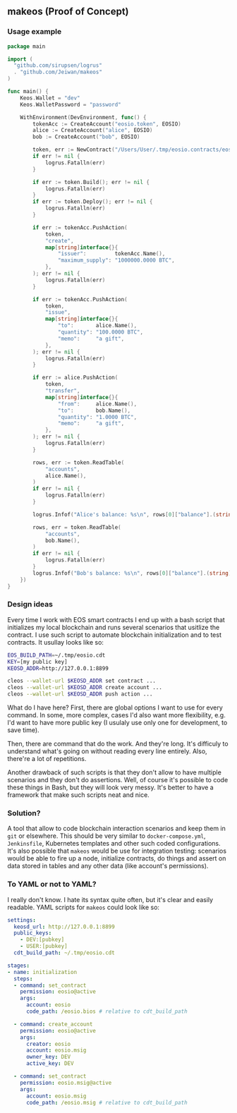 ## makeos (Proof of Concept)

### Usage example
```go
package main

import (
  "github.com/sirupsen/logrus"
  . "github.com/Jeiwan/makeos"
)

func main() {
	Keos.Wallet = "dev"
	Keos.WalletPassword = "password"

	WithEnvironment(DevEnvironment, func() {
		tokenAcc := CreateAccount("eosio.token", EOSIO)
		alice := CreateAccount("alice", EOSIO)
		bob := CreateAccount("bob", EOSIO)

		token, err := NewContract("/Users/User/.tmp/eosio.contracts/eosio.token", tokenAcc)
		if err != nil {
			logrus.Fatalln(err)
		}

		if err := token.Build(); err != nil {
			logrus.Fatalln(err)
		}
		if err := token.Deploy(); err != nil {
			logrus.Fatalln(err)
		}

		if err := tokenAcc.PushAction(
			token,
			"create",
			map[string]interface{}{
				"issuer":         tokenAcc.Name(),
				"maximum_supply": "1000000.0000 BTC",
			},
		); err != nil {
			logrus.Fatalln(err)
		}

		if err := tokenAcc.PushAction(
			token,
			"issue",
			map[string]interface{}{
				"to":       alice.Name(),
				"quantity": "100.0000 BTC",
				"memo":     "a gift",
			},
		); err != nil {
			logrus.Fatalln(err)
		}

		if err := alice.PushAction(
			token,
			"transfer",
			map[string]interface{}{
				"from":     alice.Name(),
				"to":       bob.Name(),
				"quantity": "1.0000 BTC",
				"memo":     "a gift",
			},
		); err != nil {
			logrus.Fatalln(err)
		}

		rows, err := token.ReadTable(
			"accounts",
			alice.Name(),
		)
		if err != nil {
			logrus.Fatalln(err)
		}

		logrus.Infof("Alice's balance: %s\n", rows[0]["balance"].(string))

		rows, err = token.ReadTable(
			"accounts",
			bob.Name(),
		)
		if err != nil {
			logrus.Fatalln(err)
		}
		logrus.Infof("Bob's balance: %s\n", rows[0]["balance"].(string))
	})
}
```

### Design ideas
Every time I work with EOS smart contracts I end up with a bash script that initializes my local blockchain and runs several scenarios that usitlize the contract.
I use such script to automate blockchain initialization and to test contracts. It usullay looks like so:
```sh
EOS_BUILD_PATH=~/.tmp/eosio.cdt
KEY=[my public key]
KEOSD_ADDR=http://127.0.0.1:8899

cleos --wallet-url $KEOSD_ADDR set contract ...
cleos --wallet-url $KEOSD_ADDR create account ...
cleos --wallet-url $KEOSD_ADDR push action ...
```

What do I have here? First, there are global options I want to use for every command. In some, more complex, cases I'd also want more flexibility, e.g. I'd want to have more public key (I usulaly use only one for development, to save time).

Then, there are command that do the work. And they're long. It's difficuly to understand what's going on without reading every line entirely. Also, there're a lot of repetitions.

Another drawback of such scripts is that they don't allow to have multiple scenarios and they don't do assertions. Well, of course it's possible to code these things in Bash, but they will look very messy. It's better to have a framework that make such scripts neat and nice.

### Solution?
A tool that allow to code blockchain interaction scenarios and keep them in `git` or elsewhere. This should be very similar to `docker-compose.yml`, `Jenkinsfile`, Kubernetes templates and other such coded configurations. It's also possible that `makeos` would be use for integration testing: scenarios would be able to fire up a node, initialize contracts, do things and assert on data stored in tables and any other data (like account's permissions).

### To YAML or not to YAML?
I really don't know. I hate its syntax quite often, but it's clear and easily readable. YAML scripts for `makeos` could look like so:
```yaml
settings:
  keosd_url: http://127.0.0.1:8899
  public_keys:
    - DEV:[pubkey]
    - USER:[pubkey]
  cdt_build_path: ~/.tmp/eosio.cdt

stages:
- name: initialization
  steps:
  - command: set_contract
    permission: eosio@active
    args:
      account: eosio
      code_path: /eosio.bios # relative to cdt_build_path

  - command: create_account
    permission: eosio@active
    args:
      creator: eosio
      account: eosio.msig
      owner_key: DEV
      active_key: DEV

  - command: set_contract
    permission: eosio.msig@active
    args:
      account: eosio.msig
      code_path: /eosio.msig # relative to cdt_build_path
```